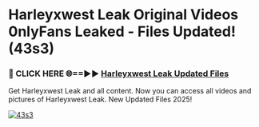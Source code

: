 # Harleyxwest Leak Original Videos 0nlyFans Leaked - Files Updated! (43s3)

<h3>🔴 CLICK HERE 🌐==►► <a href="https://tinyurl.com/2wckxsce" rel="nofollow">Harleyxwest Leak Updated Files</a></h3>

Get Harleyxwest Leak and all content. Now you can access all videos and pictures of Harleyxwest Leak. New Updated Files 2025!

[![43s3](https://i.imgur.com/AFduVYN.gif)](https://tinyurl.com/2wckxsce)
